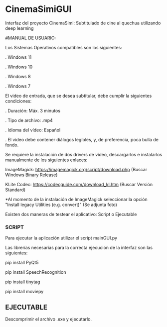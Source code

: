 # CinemaSimiGUI
Interfaz del proyecto CinemaSimi: Subtitulado de cine al quechua utilizando deep learning

#MANUAL DE USUARIO:

Los Sistemas Operativos compatibles son los siguientes:

  . Windows 11
  
  . Windows 10
  
  . Windows 8
  
  . Windows 7
  
El video de entrada, que se desea subtitular, debe cumplir la siguientes condiciones:

  . Duración: Máx. 3 minutos
  
  . Tipo  de archivo: .mp4
  
  . Idioma del vídeo: Español
  
  . El vídeo debe contener diálogos legibles, y, de preferencia, poca bulla de fondo.
  
 
 Se requiere la instalación de dos drivers de vídeo, descargarlos e instalarlos manualmente de los siguientes enlaces:
 
 
 ImageMagick: https://imagemagick.org/script/download.php  (Buscar Windows Binary Release)
 
 KLite Codec: https://codecguide.com/download_kl.htm       (Buscar Versión Standard) 
 

*Al momento de la instalación de ImageMagick seleccionar la opción "Install legacy Utilities (e.g. convert)"  (Se adjunta foto)
 
 Existen dos maneras de testear el aplicativo: Script o Ejecutable
  
### SCRIPT  

Para ejecutar la aplicación utilizar el script mainGUI.py

Las librerías necesarias para la correcta ejecución de la interfaz son las siguientes:

pip install PyQt5

pip install SpeechRecognition

pip install tinytag

pip install moviepy

## EJECUTABLE

Descomprimir el archivo .exe y ejecutarlo.


